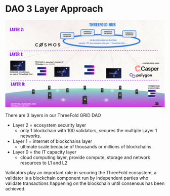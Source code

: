 # DAO 3 Layer Approach

![](img/3layers_tf_.jpg)


There are 3 layers in our ThreeFold GRID DAO

- Layer 2 = ecosystem security layer
  - only 1 blockchain with 100 validators, secures the multiple Layer 1 networks.
- Layer 1 = internet of blockchains layer
  - ultimate scale because of thousands or millions of blockchains
- Layer 0 = the IT capacity layer
  - cloud computing layer, provide compute, storage and network resources to L1 and L2

Validators play an important role in securing the ThreeFold ecosystem, a validator is a blockchain component run by independent parties who validate transactions happening on the blockchain until consensus has been achieved. 

